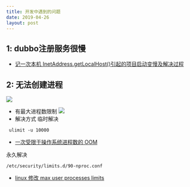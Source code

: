```yaml
---
title: 开发中遇到的问题
date: 2019-04-26
layout: post
---
```


## 1: dubbo注册服务很慢
- [记一次本机 InetAddress.getLocalHost()引起的项目启动变慢及解决过程](https://blog.csdn.net/puma_dong/article/details/53096149)

## 2: 无法创建进程

![](https://riverluooo.oss-cn-beijing.aliyuncs.com/img/20190506143633.png)

- 有最大进程数限制
  ![](https://riverluooo.oss-cn-beijing.aliyuncs.com/img/20190507105938.png)
- 解决方式
  临时解决

```
 ulimit -u 10000
```

- [一次受限于操作系统进程数的 OOM](https://www.cnblogs.com/alipayhutu/p/3298360.html)

永久解决

```
/etc/security/limits.d/90-nproc.conf
```

- [linux 修改 max user processes limits](https://blog.csdn.net/bbaiggey/article/details/51004817)
